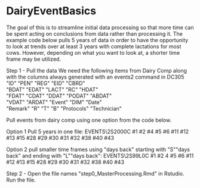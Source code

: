 # DairyEventBasics

The goal of this is to streamline initial data processing so that more time can be spent acting on conclusions from data rather than processing it.  The example code below pulls 5 years of data in order to have the opportunity to look at trends over at least 3 years with complete lactations for most cows.  However, depending on what you want to look at, a shorter time frame may be utilized.

Step 1 - Pull the data
We need the following items from Dairy Comp along with the columns always generated with an events2 command in DC305
"ID"         "PEN"        "REG"        "EID"        "CBRD"      
"BDAT"       "EDAT"       "LACT"       "RC"         "HDAT"      
"FDAT"       "CDAT"       "DDAT"       "PODAT"      "ABDAT"     
"VDAT"       "ARDAT"      "Event"      "DIM"        "Date"      
"Remark"     "R"          "T"          "B"          "Protocols" 
"Technician"

Pull events from dairy comp using one option from the code below. 

Option 1 Pull 5 years in one file: 
EVENTS\2S2000C #1 #2 #4 #5 #6 #11 #12 #13 #15 #28 #29 #30 #31 #32 #38 #40 #43

Option 2 pull smaller time frames using "days back" starting with "S""days back" and ending with "L""days back": 
EVENTS\2S99L0C #1 #2 4 #5 #6 #11 #12 #13 #15 #28 #29 #30 #31 #32 #38 #40 #43


Step 2 - Open the file names "step0_MasterProcessing.Rmd" in Rstudio.  Run the file.

